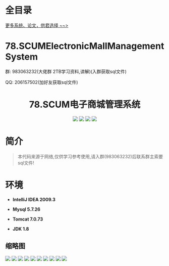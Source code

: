 # 全目录

[更多系统、论文，供君选择 ~~>](https://www.bitwise.net.cn)

# 78.SCUMElectronicMallManagementSystem

<p>群: 983063232(大佬群 2TB学习资料,讲解)(入群获取sql文件)</p>
<p>QQ: 206157502(加好友获取sql文件)</p>

<p><h1 align="center">78.SCUM电子商城管理系统</h1></p>


<p align="center">
	<img src="https://img.shields.io/badge/jdk-1.8-orange.svg"/>
    <img src="https://img.shields.io/badge/spring-5.x-lightgrey.svg"/>
    <img src="https://img.shields.io/badge/springmvc-3.x-blue.svg"/>
    <img src="https://img.shields.io/badge/mybatis-3.x-yellow.svg"/>
</p>

# 简介


> 本代码来源于网络,仅供学习参考使用,请入群(983063232)后联系群主索要sql文件!



# 环境

- <b>IntelliJ IDEA 2009.3</b>

- <b>Mysql 5.7.26</b>

- <b>Tomcat 7.0.73</b>

- <b>JDK 1.8</b>




## 缩略图

![](https://bitwise.oss-cn-heyuan.aliyuncs.com/2024/9/10/4793ee5a-f604-45db-baa7-bdcaf9b5d2df.png)
![](https://bitwise.oss-cn-heyuan.aliyuncs.com/2024/9/10/a7ae163a-d924-4867-8baf-73ba89fc57ec.png)
![](https://bitwise.oss-cn-heyuan.aliyuncs.com/2024/9/10/8bdb6dda-9ceb-4f0e-8339-6e936c584a45.png)
![](https://bitwise.oss-cn-heyuan.aliyuncs.com/2024/9/10/2e45d446-8399-4583-810e-2b753a714272.png)
![](https://bitwise.oss-cn-heyuan.aliyuncs.com/2024/9/10/93682259-1f0e-414d-96c0-81be39c52b11.png)
![](https://bitwise.oss-cn-heyuan.aliyuncs.com/2024/9/10/331213bd-fd7a-4ca0-ba17-7783e15bb8d4.png)
![](https://bitwise.oss-cn-heyuan.aliyuncs.com/2024/9/10/12921809-aa85-4ab1-9e20-463cc4f32fbe.png)
![](https://bitwise.oss-cn-heyuan.aliyuncs.com/2024/9/10/6c8fe57e-6b1d-41d9-9d84-9d4e8db09589.png)
![](https://bitwise.oss-cn-heyuan.aliyuncs.com/2024/9/10/1b71699e-0469-4bb8-b66e-b358093f755c.png)
![](https://bitwise.oss-cn-heyuan.aliyuncs.com/2024/9/10/0931be4f-55ba-4164-92f3-12665145b9f5.png)




